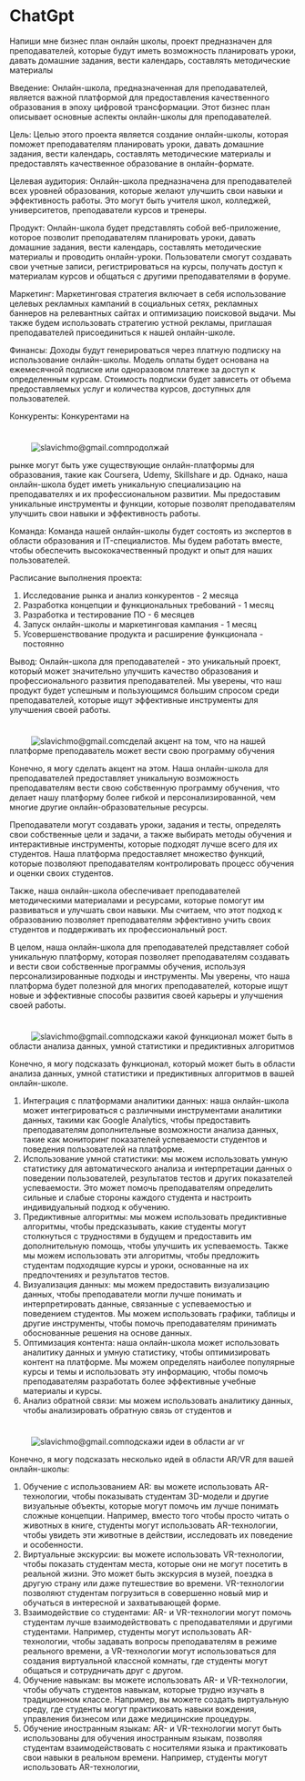 # ChatGpt

Напиши мне бизнес план онлайн школы, проект предназначен для преподавателей, которые будут иметь возможность планировать уроки, давать домашние задания, вести календарь, составлять методические материалы

Введение: Онлайн-школа, предназначенная для преподавателей, является важной платформой для предоставления качественного образования в эпоху цифровой трансформации. Этот бизнес план описывает основные аспекты онлайн-школы для преподавателей.

Цель: Целью этого проекта является создание онлайн-школы, которая поможет преподавателям планировать уроки, давать домашние задания, вести календарь, составлять методические материалы и предоставлять качественное образование в онлайн-формате.

Целевая аудитория: Онлайн-школа предназначена для преподавателей всех уровней образования, которые желают улучшить свои навыки и эффективность работы. Это могут быть учителя школ, колледжей, университетов, преподаватели курсов и тренеры.

Продукт: Онлайн-школа будет представлять собой веб-приложение, которое позволит преподавателям планировать уроки, давать домашние задания, вести календарь, составлять методические материалы и проводить онлайн-уроки. Пользователи смогут создавать свои учетные записи, регистрироваться на курсы, получать доступ к материалам курсов и общаться с другими преподавателями в форуме.

Маркетинг: Маркетинговая стратегия включает в себя использование целевых рекламных кампаний в социальных сетях, рекламных баннеров на релевантных сайтах и оптимизацию поисковой выдачи. Мы также будем использовать стратегию устной рекламы, приглашая преподавателей присоединиться к нашей онлайн-школе.

Финансы: Доходы будут генерироваться через платную подписку на использование онлайн-школы. Модель оплаты будет основана на ежемесячной подписке или одноразовом платеже за доступ к определенным курсам. Стоимость подписки будет зависеть от объема предоставляемых услуг и количества курсов, доступных для пользователей.

Конкуренты: Конкурентами на

![](data:image/svg+xml,%3csvg%20xmlns=%27http://www.w3.org/2000/svg%27%20version=%271.1%27%20width=%2738%27%20height=%2738%27/%3e)![slavichmo@gmail.com](https://chat.openai.com/\_next/image?url=https%3A%2F%2Fs.gravatar.com%2Favatar%2F3e5816b211ad7b3f659910a1d251f3d0%3Fs%3D480%26r%3Dpg%26d%3Dhttps%253A%252F%252Fcdn.auth0.com%252Favatars%252Fsl.png\&w=96\&q=75)продолжай

рынке могут быть уже существующие онлайн-платформы для образования, такие как Coursera, Udemy, Skillshare и др. Однако, наша онлайн-школа будет иметь уникальную специализацию на преподавателях и их профессиональном развитии. Мы предоставим уникальные инструменты и функции, которые позволят преподавателям улучшить свои навыки и эффективность работы.

Команда: Команда нашей онлайн-школы будет состоять из экспертов в области образования и IT-специалистов. Мы будем работать вместе, чтобы обеспечить высококачественный продукт и опыт для наших пользователей.

Расписание выполнения проекта:

1. Исследование рынка и анализ конкурентов - 2 месяца
2. Разработка концепции и функциональных требований - 1 месяц
3. Разработка и тестирование ПО - 6 месяцев
4. Запуск онлайн-школы и маркетинговая кампания - 1 месяц
5. Усовершенствование продукта и расширение функционала - постоянно

Вывод: Онлайн-школа для преподавателей - это уникальный проект, который может значительно улучшить качество образования и профессионального развития преподавателей. Мы уверены, что наш продукт будет успешным и пользующимся большим спросом среди преподавателей, которые ищут эффективные инструменты для улучшения своей работы.

![](data:image/svg+xml,%3csvg%20xmlns=%27http://www.w3.org/2000/svg%27%20version=%271.1%27%20width=%2738%27%20height=%2738%27/%3e)![slavichmo@gmail.com](https://chat.openai.com/\_next/image?url=https%3A%2F%2Fs.gravatar.com%2Favatar%2F3e5816b211ad7b3f659910a1d251f3d0%3Fs%3D480%26r%3Dpg%26d%3Dhttps%253A%252F%252Fcdn.auth0.com%252Favatars%252Fsl.png\&w=96\&q=75)сделай акцент на том, что на нашей платформе преподаватель может вести свою программу обучения

Конечно, я могу сделать акцент на этом. Наша онлайн-школа для преподавателей предоставляет уникальную возможность преподавателям вести свою собственную программу обучения, что делает нашу платформу более гибкой и персонализированной, чем многие другие онлайн-образовательные ресурсы.

Преподаватели могут создавать уроки, задания и тесты, определять свои собственные цели и задачи, а также выбирать методы обучения и интерактивные инструменты, которые подходят лучше всего для их студентов. Наша платформа предоставляет множество функций, которые позволяют преподавателям контролировать процесс обучения и оценки своих студентов.

Также, наша онлайн-школа обеспечивает преподавателей методическими материалами и ресурсами, которые помогут им развиваться и улучшать свои навыки. Мы считаем, что этот подход к образованию позволяет преподавателям эффективно учить своих студентов и поддерживать их профессиональный рост.

В целом, наша онлайн-школа для преподавателей представляет собой уникальную платформу, которая позволяет преподавателям создавать и вести свои собственные программы обучения, используя персонализированные подходы и инструменты. Мы уверены, что наша платформа будет полезной для многих преподавателей, которые ищут новые и эффективные способы развития своей карьеры и улучшения своей работы.

![](data:image/svg+xml,%3csvg%20xmlns=%27http://www.w3.org/2000/svg%27%20version=%271.1%27%20width=%2738%27%20height=%2738%27/%3e)![slavichmo@gmail.com](https://chat.openai.com/\_next/image?url=https%3A%2F%2Fs.gravatar.com%2Favatar%2F3e5816b211ad7b3f659910a1d251f3d0%3Fs%3D480%26r%3Dpg%26d%3Dhttps%253A%252F%252Fcdn.auth0.com%252Favatars%252Fsl.png\&w=96\&q=75)подскажи какой функционал может быть в области анализа данных, умной статистики и предиктивных алгоритмов

Конечно, я могу подсказать функционал, который может быть в области анализа данных, умной статистики и предиктивных алгоритмов в вашей онлайн-школе.

1. Интеграция с платформами аналитики данных: наша онлайн-школа может интегрироваться с различными инструментами аналитики данных, такими как Google Analytics, чтобы предоставить преподавателям дополнительные возможности анализа данных, такие как мониторинг показателей успеваемости студентов и поведения пользователей на платформе.
2. Использование умной статистики: мы можем использовать умную статистику для автоматического анализа и интерпретации данных о поведении пользователей, результатов тестов и других показателей успеваемости. Это может помочь преподавателям определить сильные и слабые стороны каждого студента и настроить индивидуальный подход к обучению.
3. Предиктивные алгоритмы: мы можем использовать предиктивные алгоритмы, чтобы предсказывать, какие студенты могут столкнуться с трудностями в будущем и предоставить им дополнительную помощь, чтобы улучшить их успеваемость. Также мы можем использовать эти алгоритмы, чтобы предложить студентам подходящие курсы и уроки, основанные на их предпочтениях и результатов тестов.
4. Визуализация данных: мы можем предоставить визуализацию данных, чтобы преподаватели могли лучше понимать и интерпретировать данные, связанные с успеваемостью и поведением студентов. Мы можем использовать графики, таблицы и другие инструменты, чтобы помочь преподавателям принимать обоснованные решения на основе данных.
5. Оптимизация контента: наша онлайн-школа может использовать аналитику данных и умную статистику, чтобы оптимизировать контент на платформе. Мы можем определять наиболее популярные курсы и темы и использовать эту информацию, чтобы помочь преподавателям разработать более эффективные учебные материалы и курсы.
6. Анализ обратной связи: мы можем использовать аналитику данных, чтобы анализировать обратную связь от студентов и

![](data:image/svg+xml,%3csvg%20xmlns=%27http://www.w3.org/2000/svg%27%20version=%271.1%27%20width=%2738%27%20height=%2738%27/%3e)![slavichmo@gmail.com](https://chat.openai.com/\_next/image?url=https%3A%2F%2Fs.gravatar.com%2Favatar%2F3e5816b211ad7b3f659910a1d251f3d0%3Fs%3D480%26r%3Dpg%26d%3Dhttps%253A%252F%252Fcdn.auth0.com%252Favatars%252Fsl.png\&w=96\&q=75)подскажи идеи в области ar vr

Конечно, я могу подсказать несколько идей в области AR/VR для вашей онлайн-школы:

1. Обучение с использованием AR: вы можете использовать AR-технологии, чтобы показывать студентам 3D-модели и другие визуальные объекты, которые могут помочь им лучше понимать сложные концепции. Например, вместо того чтобы просто читать о животных в книге, студенты могут использовать AR-технологии, чтобы увидеть эти животные в действии, исследовать их поведение и особенности.
2. Виртуальные экскурсии: вы можете использовать VR-технологии, чтобы показать студентам места, которые они не могут посетить в реальной жизни. Это может быть экскурсия в музей, поездка в другую страну или даже путешествие во времени. VR-технологии позволяют студентам погрузиться в совершенно новый мир и обучаться в интересной и захватывающей форме.
3. Взаимодействие со студентами: AR- и VR-технологии могут помочь студентам лучше взаимодействовать с преподавателями и другими студентами. Например, студенты могут использовать AR-технологии, чтобы задавать вопросы преподавателям в режиме реального времени, а VR-технологии могут использоваться для создания виртуальной классной комнаты, где студенты могут общаться и сотрудничать друг с другом.
4. Обучение навыкам: вы можете использовать AR- и VR-технологии, чтобы обучать студентов навыкам, которые трудно изучать в традиционном классе. Например, вы можете создать виртуальную среду, где студенты могут практиковать навыки вождения, управления бизнесом или даже медицинские процедуры.
5. Обучение иностранным языкам: AR- и VR-технологии могут быть использованы для обучения иностранным языкам, позволяя студентам взаимодействовать с носителями языка и практиковать свои навыки в реальном времени. Например, студенты могут использовать AR-технологии,
